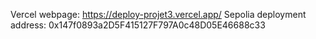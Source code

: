 Vercel webpage: https://deploy-projet3.vercel.app/
Sepolia deployment address: 0x147f0893a2D5F415127F797A0c48D05E46688c33